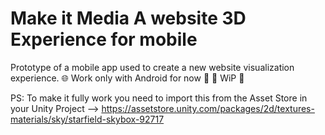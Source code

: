 # Make it Media A website 3D Experience for mobile
Prototype of a mobile app used to create a new website visualization experience. 🌐
Work only with Android for now 🤖
🚧 WiP 🚧

PS: To make it fully work you need to import this from the Asset Store in your Unity Project 
--> https://assetstore.unity.com/packages/2d/textures-materials/sky/starfield-skybox-92717
